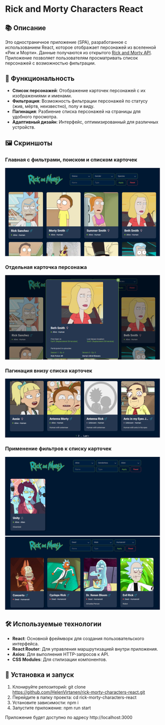 # Rick and Morty Characters React

## 📚 Описание

Это одностраничное приложение (SPA), разработанное с использованием React, которое отображает персонажей из вселенной «Рик и Морти». Данные получаются из открытого [Rick and Morty API](https://rickandmortyapi.com/). Приложение позволяет пользователям просматривать список персонажей с возможностью фильтрации.

## 🚀 Функциональность

- **Список персонажей**: Отображение карточек персонажей с их изображениями и именами.
- **Фильтрация**: Возможность фильтрации персонажей по статусу (жив, мёртв, неизвестно), полу и виду.
- **Пагинация**: Разбиение списка персонажей на страницы для удобного просмотра.
- **Адаптивный дизайн**: Интерфейс, оптимизированный для различных устройств.

## 🖼️ Скриншоты
### Главная с фильтрами, поиском и списком карточек
![Главная](./src/screenshots/home.png)

### Отдельная карточка персонажа
![Карточка с персонажем](./src/screenshots/beth-card.png)

### Пагинация внизу списка карточек
![Пагинация](./src/screenshots/pagination.png)

### Применение фильтров к списку карточек 
![Пример 1](./src/screenshots/filters-applied.png)
![Пример 2](./src/screenshots/filters-applied-2.png)

## 🛠️ Используемые технологии

- **React**: Основной фреймворк для создания пользовательского интерфейса.
- **React Router**: Для управления маршрутизацией внутри приложения.
- **Axios**: Для выполнения HTTP-запросов к API.
- **CSS Modules**: Для стилизации компонентов.

## 🚀 Установка и запуск
1. Клонируйте репозиторий:
   git clone https://github.com/HelenVirtanen/rick-morty-characters-react.git
2. Перейдите в папку проекта:
   cd rick-morty-characters-react
3. Установите зависимости: 
   npm i
4. Запустите приложение:
   npm run start
   
Приложение будет доступно по адресу http://localhost:3000
